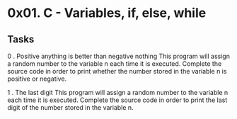 # 0x01. C - Variables, if, else, while
## Tasks

0 . Positive anything is better than negative nothing
This program will assign a random number to the variable n each time it is executed. Complete the source code in order to print whether the number stored in the variable n is positive or negative.

1 . The last digit
This program will assign a random number to the variable n each time it is executed. Complete the source code in order to print the last digit of the number stored in the variable n.

